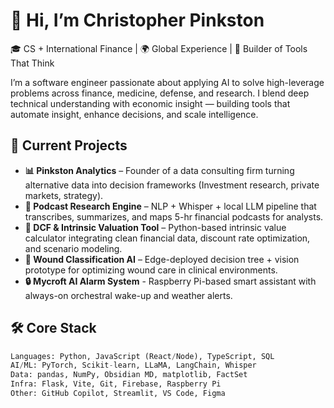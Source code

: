# 👋 Hi, I’m Christopher Pinkston

🎓 CS + International Finance | 🌍 Global Experience | 🧠 Builder of Tools That Think

I’m a software engineer passionate about applying AI to solve high-leverage problems across finance, medicine, defense, and research. I blend deep technical understanding with economic insight — building tools that automate insight, enhance decisions, and scale intelligence.

## 🚀 Current Projects

- **📊 Pinkston Analytics** – Founder of a data consulting firm turning alternative data into decision frameworks (Investment research, private markets, strategy).
- **🧠 Podcast Research Engine** – NLP + Whisper + local LLM pipeline that transcribes, summarizes, and maps 5-hr financial podcasts for analysts.
- **💸 DCF & Intrinsic Valuation Tool** – Python-based intrinsic value calculator integrating clean financial data, discount rate optimization, and scenario modeling.
- **🧬 Wound Classification AI** – Edge-deployed decision tree + vision prototype for optimizing wound care in clinical environments.
- **🔒 Mycroft AI Alarm System** - Raspberry Pi-based smart assistant with always-on orchestral wake-up and weather alerts.

## 🛠️ Core Stack

```python
Languages: Python, JavaScript (React/Node), TypeScript, SQL  
AI/ML: PyTorch, Scikit-learn, LLaMA, LangChain, Whisper  
Data: pandas, NumPy, Obsidian MD, matplotlib, FactSet  
Infra: Flask, Vite, Git, Firebase, Raspberry Pi  
Other: GitHub Copilot, Streamlit, VS Code, Figma  

